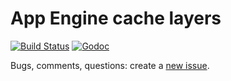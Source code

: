 # App Engine cache layers

[![Build Status][1]][2] [![Godoc][3]][4]

Bugs, comments, questions: create a [new issue][5].

[1]: https://api.travis-ci.org/StalkR/aecache.png?branch=master
[2]: https://travis-ci.org/StalkR/aecache
[3]: https://godoc.org/github.com/StalkR/aecache?status.png
[4]: https://godoc.org/github.com/StalkR/aecache
[5]: https://github.com/StalkR/aecache/issues/new
